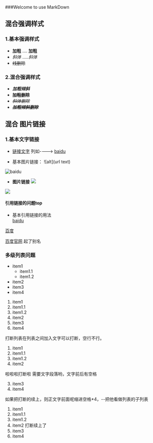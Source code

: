 ###Welcome to use MarkDown
## 混合强调样式
### 1.基本强调样式
- **加粗**  ....  __加粗__
- *斜体* ....._斜体_
- ~~线删除~~
### 2.混合强调样式
- ***加粗倾斜***
- **~~加粗删除~~**
- *~~斜体删除~~*
- ***~~加粗倾斜删除~~***

## 混合 图片链接

### 1.基本文字链接
- [链接文字](URL)    列如----> [baidu](http://www.baidu.com)

- 基本图片链接：  ![alt](url text) 

![baidu](https://www.baidu.com/img/bd_log1.png)

- **图片链接**
[![](https://www.baidu.com/img/bd_log1.png)](https://www.baidu.com)

[![][baidu_logo]][baidu]  

#### 引用链接的问题top
- 基本引用链接的用法   
[baidu] 

[百度][baidu] 
 
[百度官网][baidu] 起了别名

### 多级列表问题
- item1
  - item1.1
  - item1.2
- item2
- item3
- item4

1. item1
  1. item1.1
  2. item1.2
2. item2
3. item3
4. item4

打断列表在列表之间加入文字可以打断，空行不行。
1. item1
  1. item1.1
  2. item1.2
2. item2

啦啦啦打断啦  需要文字段落哟，文字前后有空格

3. item3
4. item4  


如果把打断的续上，则正文字前面呢缩进空格*4，--把他看做列表的子列表

1. item1
  1. item1.1
  2. item1.2
2. item2
    打断续上了
3. item3
4. item4 

<!--以下是本文中的使用到的链接-->  

[baidu]: http://www.baidu.com

[baidu_logo]: http://www.baidu.com/img/bd_logo1.png
